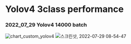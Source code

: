 # Yolov4 3class performance
### 2022_07_29 Yolov4 14000 batch 
![chart_custom_yolov4](https://user-images.githubusercontent.com/88171531/181655867-30b4e343-4285-4cba-a1ae-cfe2f8839203.png)
![스크린샷, 2022-07-29 08-54-47](https://user-images.githubusercontent.com/88171531/181655937-35850ad4-f98d-497c-9ee4-ed5d2f77ad8d.png)
